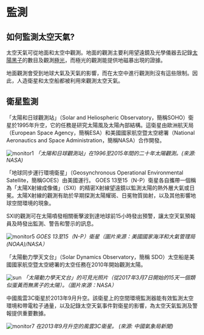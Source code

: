 # 監測

## 如何監測太空天氣?

太空天氣可從地面和太空中觀測。地面的觀測主要利用望遠鏡及光學儀器去記錄[太陽黑子](#/zh/phenomena/sunspots)的數目及觀測[極光](#/zh/phenomena/aurora)，而極光的觀測能提供地磁暴出現的證據。

地面觀測會受到地球大氣及天氣的影響，而在太空中進行觀測則沒有這些限制。因此，人造衛星和太空船都被利用來觀測太空天氣。

## 衛星監測

「太陽和日球觀測站」（Solar and Heliospheric Observatory，簡稱SOHO）衛星於1995年升空，它的任務是研究太陽風及太陽內部結構。這衛星由歐洲航天局（European Space Agency，簡稱ESA）和美國國家航空暨太空總署（National Aeronautics and Space Administration，簡稱NASA）合作開發。 

![monitor1](./static/monitor1.png)
*「太陽和日球觀測站」在1996至2015年間的二十年太陽觀測。(來源: NASA)*

「地球同步運行環境衛星」（Geosynchronous Operational Environmental Satellite，簡稱GOES）由美國運行。 GOES 13至15（N-P）衛星各自攜帶一個稱為「太陽X射線成像儀」（SXI）的精密X射線望遠鏡以監測太陽的熱外層大氣或日冕。太陽X射線的觀測有助於早期探測太陽耀斑、日冕物質拋射，以及其他影響地球空間環境的現象。

SXI的觀測可在太陽噴發相關衝擊波到達地球前15小時發出預警，讓太空天氣預報員及時發出監測、警告和警示的訊息。

![monitor5](./static/monitor5.png)
*GOES 13至15（N-P）衛星（圖片來源：美國國家海洋和大氣管理局(NOAA)/NASA）*

「太陽動力學天文台」（Solar Dynamics Observatory，簡稱 SDO）太空船是美國國家航空暨太空總署的太空任務在2010年開始觀測太陽。

![sun](./static/monitor6.png)
*「太陽動力學天文台」的可見光照片（從2017年3月7日開始的15天一個類似蛋黃而無黑子的太陽）。（圖片來源：NASA）*

中國風雲3C衛星於2013年9月升空。該衛星上的空間環境監測器能有效監測太空環境和帶電粒子通量，以及記錄太空天氣事件對衛星的影響，為太空天氣監測及警報提供重要數據。

![monitor7](./static/monitor7.jpg)
*在2013年9月升空的風雲3C衛星。 (來源: 中國氣象局新聞)*
